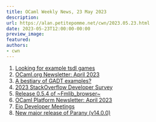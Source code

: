 ```yaml
---
title: OCaml Weekly News, 23 May 2023
description:
url: https://alan.petitepomme.net/cwn/2023.05.23.html
date: 2023-05-23T12:00:00-00:00
preview_image:
featured:
authors:
- cwn
---
```


<ol><li><a href="https://alan.petitepomme.net/cwn/2023.05.23.html#1">Looking for example tsdl games</a></li><li><a href="https://alan.petitepomme.net/cwn/2023.05.23.html#2">OCaml.org Newsletter: April 2023</a></li><li><a href="https://alan.petitepomme.net/cwn/2023.05.23.html#3">A bestiary of GADT examples?</a></li><li><a href="https://alan.petitepomme.net/cwn/2023.05.23.html#4">2023 StackOverflow Developer Survey</a></li><li><a href="https://alan.petitepomme.net/cwn/2023.05.23.html#5">Release 0.5.4 of ~Fmlib_browser~</a></li><li><a href="https://alan.petitepomme.net/cwn/2023.05.23.html#6">OCaml Platform Newsletter: April 2023</a></li><li><a href="https://alan.petitepomme.net/cwn/2023.05.23.html#7">Eio Developer Meetings</a></li><li><a href="https://alan.petitepomme.net/cwn/2023.05.23.html#8">New major release of Parany (v14.0.0)</a></li></ol>

